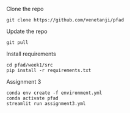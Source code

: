 Clone the repo
```
git clone https://github.com/venetanji/pfad
```

Update the repo
```
git pull
```

Install requirements
```
cd pfad/week1/src
pip install -r requirements.txt
```
Assignment 3

```
conda env create -f environment.yml
conda activate pfad
streamlit run assignment3.yml
```

